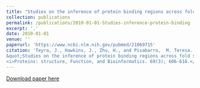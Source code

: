 ```yaml
---
title: "Studies on the inference of protein binding regions across fold space based on structural similarities"
collection: publications
permalink: /publications/2010-01-01-Studies-inference-protein-binding
excerpt: '.'
date: 2010-01-01
venue: ''
paperurl: 'https://www.ncbi.nlm.nih.gov/pubmed/21069715'
citation: 'Teyra, J., Hawkins, J., Zhu, H., and Pisabarro,  M. Teresa. (2010).
&quot;Studies on the inference of protein binding regions across fold space based on structural similarities.&quot; 
<i>Proteins: structure, Function, and Bioinformatics. 69(3); 606-616.</i>.'
---
```


[Download paper here](https://www.ncbi.nlm.nih.gov/pubmed/21069715)


